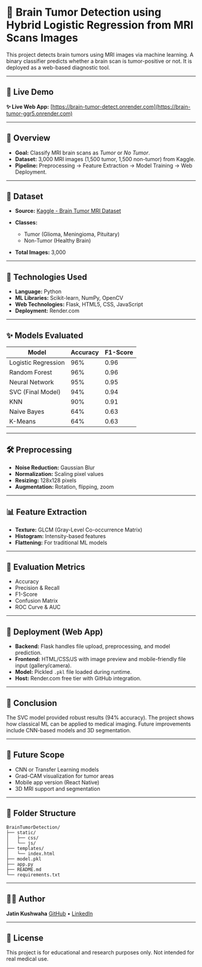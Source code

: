 # 🧠 Brain Tumor Detection using Hybrid Logistic Regression from MRI Scans Images

This project detects brain tumors using MRI images via machine learning. A binary classifier predicts whether a brain scan is tumor-positive or not. It is deployed as a web-based diagnostic tool.

---

## 📁 Live Demo

**✨ Live Web App:** [https://brain-tumor-detect.onrender.com](https://brain-tumor-ggr5.onrender.com)

---

## 📀 Overview

* **Goal:** Classify MRI brain scans as *Tumor* or *No Tumor*.
* **Dataset:** 3,000 MRI images (1,500 tumor, 1,500 non-tumor) from Kaggle.
* **Pipeline:** Preprocessing → Feature Extraction → Model Training → Web Deployment.

---

## 🔮 Dataset

* **Source:** [Kaggle - Brain Tumor MRI Dataset](https://www.kaggle.com/datasets)
* **Classes:**

  * Tumor (Glioma, Meningioma, Pituitary)
  * Non-Tumor (Healthy Brain)
* **Total Images:** 3,000

---

## 🔧 Technologies Used

* **Language:** Python
* **ML Libraries:** Scikit-learn, NumPy, OpenCV
* **Web Technologies:** Flask, HTML5, CSS, JavaScript
* **Deployment:** Render.com

---

## ✨ Models Evaluated

| Model               | Accuracy | F1-Score |
| ------------------- | -------- | -------- |
| Logistic Regression | 96%      | 0.96     |
| Random Forest       | 96%      | 0.96     |
| Neural Network      | 95%      | 0.95     |
| SVC (Final Model)   | 94%      | 0.94     |
| KNN                 | 90%      | 0.91     |
| Naive Bayes         | 64%      | 0.63     |
| K-Means             | 64%      | 0.63     |

---

## 🛠️ Preprocessing

* **Noise Reduction:** Gaussian Blur
* **Normalization:** Scaling pixel values
* **Resizing:** 128x128 pixels
* **Augmentation:** Rotation, flipping, zoom

---

## 📊 Feature Extraction

* **Texture:** GLCM (Gray-Level Co-occurrence Matrix)
* **Histogram:** Intensity-based features
* **Flattening:** For traditional ML models

---

## 🔢 Evaluation Metrics

* Accuracy
* Precision & Recall
* F1-Score
* Confusion Matrix
* ROC Curve & AUC

---

## 🎉 Deployment (Web App)

* **Backend:** Flask handles file upload, preprocessing, and model prediction.
* **Frontend:** HTML/CSS/JS with image preview and mobile-friendly file input (gallery/camera).
* **Model:** Pickled `.pkl` file loaded during runtime.
* **Host:** Render.com free tier with GitHub integration.

---

## 🎯 Conclusion

The SVC model provided robust results (94% accuracy). The project shows how classical ML can be applied to medical imaging. Future improvements include CNN-based models and 3D segmentation.

---

## 🚀 Future Scope

* CNN or Transfer Learning models
* Grad-CAM visualization for tumor areas
* Mobile app version (React Native)
* 3D MRI support and segmentation

---

## 📂 Folder Structure

```
BrainTumorDetection/
├── static/
│   ├── css/
│   └── js/
├── templates/
│   └── index.html
├── model.pkl
├── app.py
├── README.md
└── requirements.txt
```

---

## 👨‍💼 Author

**Jatin Kushwaha**
[GitHub](https://github.com/Jk319) • [LinkedIn](https://linkedin.com/in/jatin-kushwaha)

---

## 📄 License

This project is for educational and research purposes only. Not intended for real medical use.
